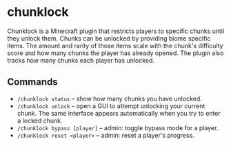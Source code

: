 # chunklock

Chunklock is a Minecraft plugin that restricts players to specific chunks until they unlock them. Chunks can be unlocked by providing biome specific items. The amount and rarity of those items scale with the chunk's difficulty score and how many chunks the player has already opened. The plugin also tracks how many chunks each player has unlocked.

## Commands

- `/chunklock status` – show how many chunks you have unlocked.
- `/chunklock unlock` – open a GUI to attempt unlocking your current chunk. The same interface appears automatically when you try to enter a locked chunk.
- `/chunklock bypass [player]` – admin: toggle bypass mode for a player.
- `/chunklock reset <player>` – admin: reset a player's progress.
